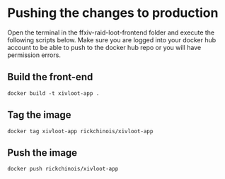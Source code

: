 # Pushing the changes to production
Open the terminal in the ffxiv-raid-loot-frontend folder and execute the following scripts below.
Make sure you are logged into your docker hub account to be able to push to the docker hub repo or you will have permission errors.

## Build the front-end

``` shell
docker build -t xivloot-app .
```

## Tag the image

``` shell
docker tag xivloot-app rickchinois/xivloot-app
```

## Push the image

``` shell
docker push rickchinois/xivloot-app
```
